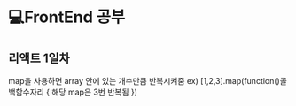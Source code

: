 # 💻FrontEnd 공부
## 리액트 1일차

map을 사용하면 array 안에 있는 개수만큼 반복시켜줌
ex) [1,2,3].map(function()콜백함수자리 {
  해당 map은 3번 반복됨
})
